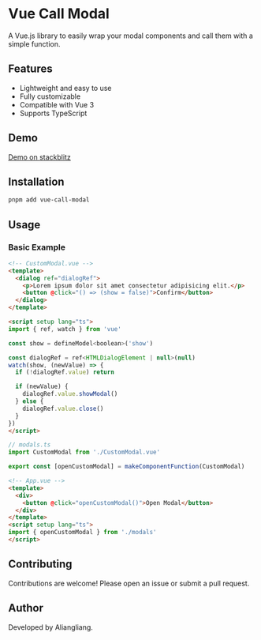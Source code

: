 # Vue Call Modal

A Vue.js library to easily wrap your modal components and call them with a simple function.

## Features

- Lightweight and easy to use
- Fully customizable
- Compatible with Vue 3
- Supports TypeScript

## Demo

[Demo on stackblitz](https://stackblitz.com/github/ALiangLiang/vue-call-modal/tree/main/example?file=src%2FApp.vue)

## Installation

```bash
pnpm add vue-call-modal
```

## Usage

### Basic Example

```html
<!-- CustomModal.vue -->
<template>
  <dialog ref="dialogRef">
    <p>Lorem ipsum dolor sit amet consectetur adipisicing elit.</p>
    <button @click="() => (show = false)">Confirm</button>
  </dialog>
</template>

<script setup lang="ts">
import { ref, watch } from 'vue'

const show = defineModel<boolean>('show')

const dialogRef = ref<HTMLDialogElement | null>(null)
watch(show, (newValue) => {
  if (!dialogRef.value) return

  if (newValue) {
    dialogRef.value.showModal()
  } else {
    dialogRef.value.close()
  }
})
</script>
```

```typescript
// modals.ts
import CustomModal from './CustomModal.vue'

export const [openCustomModal] = makeComponentFunction(CustomModal)
```

```html
<!-- App.vue -->
<template>
  <div>
    <button @click="openCustomModal()">Open Modal</button>
  </div>
</template>
<script setup lang="ts">
import { openCustomModal } from './modals'
</script>
```

## Contributing

Contributions are welcome! Please open an issue or submit a pull request.

## Author

Developed by Aliangliang.